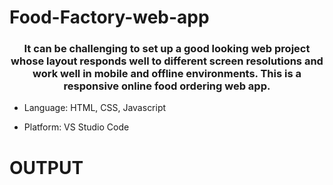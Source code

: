 # Food-Factory-web-app
<h3 align="center">It can be challenging to set up a good looking web project whose layout responds well to different screen resolutions and work well in mobile and offline environments.
This is a responsive online food ordering web app.</h3>

* Language: HTML, CSS, Javascript

* Platform: VS Studio Code

# OUTPUT

